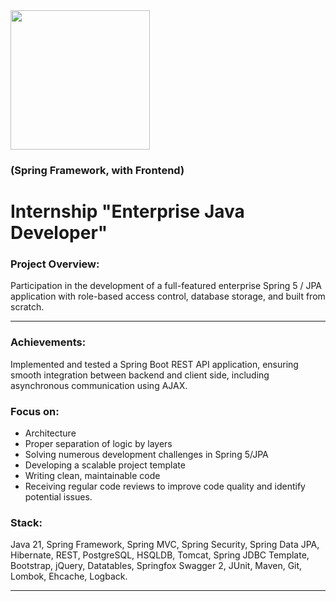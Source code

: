 <img src="https://javaops.ru/static/img/logo/javaops_30.png" width="223" alt=""/>

### (Spring Framework, with Frontend)

# Internship "Enterprise Java Developer"

### Project Overview:

Participation in the development of a full-featured enterprise Spring 5 / JPA
application with role-based access control, database storage, and built from
scratch.

-------------------------------------------------------------

### Achievements:

Implemented and tested a Spring Boot REST API application, ensuring smooth
integration between backend and client side, including asynchronous
communication using AJAX.

### Focus on:

- Architecture
- Proper separation of logic by layers
- Solving numerous development challenges in Spring 5/JPA
- Developing a scalable project template
- Writing clean, maintainable code
- Receiving regular code reviews to improve code quality and identify potential
  issues.

### Stack:

Java 21, Spring Framework, Spring MVC, Spring Security, Spring Data JPA,
Hibernate, REST, PostgreSQL, HSQLDB, Tomcat, Spring JDBC Template, Bootstrap,
jQuery, Datatables, Springfox Swagger 2, JUnit, Maven, Git, Lombok, Ehcache,
Logback.

-------------------------------------------------------------
